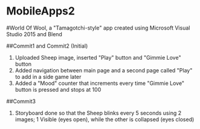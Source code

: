 # MobileApps2
#World Of Wool, a "Tamagotchi-style" app created using Microsoft Visual Studio 2015 and Blend

##Commit1 and Commit2 (Initial)
1. Uploaded Sheep image, inserted "Play" button and "Gimmie Love" button
2. Added navigation between main page and a second page called "Play" to add in a side game later
3. Added a "Mood" counter that increments every time "Gimmie Love" button is pressed and stops at 100

##Commit3
1. Storyboard done so that the Sheep blinks every 5 seconds using 2 images; 1 Visible (eyes open), while the other is collapsed (eyes closed)
